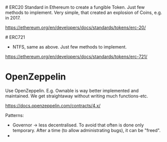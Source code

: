 
# ERC20
Standard in Ethereum to create a fungible Token.
Just few methods to implement. Very simple, that created an explosion of Coins, e.g. in 2017.

https://ethereum.org/en/developers/docs/standards/tokens/erc-20/


# ERC721
- NTFS, same as above. Just few methods to implement.

https://ethereum.org/en/developers/docs/standards/tokens/erc-721/



# OpenZeppelin
Use OpenZeppelin. E.g. Ownable is way better implemented and maintained. We get straightaway without 
writing much functions-etc.

https://docs.openzeppelin.com/contracts/4.x/


Patterns:
- Governor -> less decentralised. To avoid that often is done only temporary. After a time (to allow administrating bugs), it can be "freed".
-